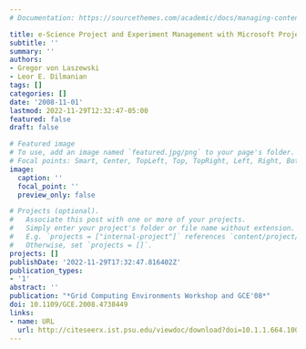 ```yaml
---
# Documentation: https://sourcethemes.com/academic/docs/managing-content/

title: e-Science Project and Experiment Management with Microsoft Project
subtitle: ''
summary: ''
authors:
- Gregor von Laszewski
- Leor E. Dilmanian
tags: []
categories: []
date: '2008-11-01'
lastmod: 2022-11-29T12:32:47-05:00
featured: false
draft: false

# Featured image
# To use, add an image named `featured.jpg/png` to your page's folder.
# Focal points: Smart, Center, TopLeft, Top, TopRight, Left, Right, BottomLeft, Bottom, BottomRight.
image:
  caption: ''
  focal_point: ''
  preview_only: false

# Projects (optional).
#   Associate this post with one or more of your projects.
#   Simply enter your project's folder or file name without extension.
#   E.g. `projects = ["internal-project"]` references `content/project/deep-learning/index.md`.
#   Otherwise, set `projects = []`.
projects: []
publishDate: '2022-11-29T17:32:47.816402Z'
publication_types:
- '1'
abstract: ''
publication: "*Grid Computing Environments Workshop and GCE'08*"
doi: 10.1109/GCE.2008.4738449
links:
- name: URL
  url: http://citeseerx.ist.psu.edu/viewdoc/download?doi=10.1.1.664.1008&rep=rep1&type=pdf
---
```

